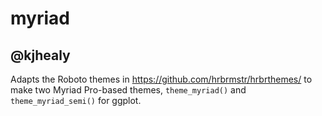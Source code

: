 # myriad

## @kjhealy

Adapts the Roboto themes in https://github.com/hrbrmstr/hrbrthemes/ to make two Myriad Pro-based themes, `theme_myriad()` and `theme_myriad_semi()` for ggplot. 

